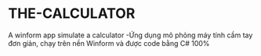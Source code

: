 # THE-CALCULATOR
A winform app simulate a calculator
-Ứng dụng mô phỏng máy tính cầm tay đơn giản, chạy trên nền Winform và được code bằng C# 100%
